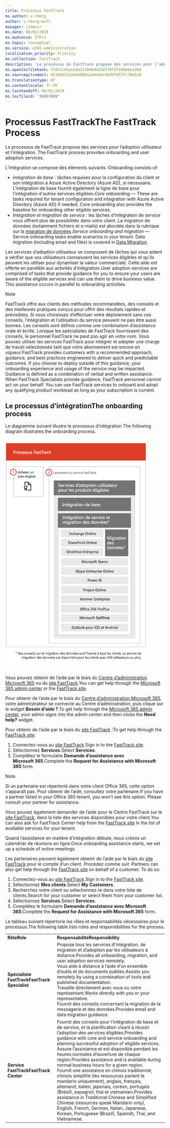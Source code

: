 ```yaml
---
title: Processus FastTrack
ms.author: v-rberg
author: v-rberg-msft
manager: jimmuir
ms.date: 08/02/2019
ms.audience: ITPro
ms.topic: conceptual
ms.service: o365-administration
localization_priority: Priority
ms.collection: FastTrack
description: 'Le processus de FastTrack propose des services pour l’adoption utilisateur et l’intégration. '
ms.openlocfilehash: 7fdc5c01ee2da2c28409dd187f0f2fed8e6ea3b0
ms.sourcegitcommit: 911b0d32a26eb068a2a94ebc48d9f8f2fc70e5a9
ms.translationtype: HT
ms.contentlocale: fr-FR
ms.lasthandoff: 08/01/2019
ms.locfileid: "36053989"
---
```

# <a name="the-fasttrack-process"></a><span data-ttu-id="fac1a-103">Processus FastTrack</span><span class="sxs-lookup"><span data-stu-id="fac1a-103">The FastTrack Process</span></span>

<span data-ttu-id="fac1a-104">Le processus de FastTrack propose des services pour l’adoption utilisateur et l’intégration. </span><span class="sxs-lookup"><span data-stu-id="fac1a-104">The FastTrack process provides onboarding and user adoption services.</span></span> 
  
<span data-ttu-id="fac1a-105">L’intégration se compose des éléments suivants :</span><span class="sxs-lookup"><span data-stu-id="fac1a-105">Onboarding consists of:</span></span>
  
- <span data-ttu-id="fac1a-p101">*Intégration de base* : tâches requises pour la configuration du client et son intégration à Azure Active Directory (Azure AD), si nécessaire. L'intégration de base fournit également la ligne de base pour l'intégration d'autres services éligibles.</span><span class="sxs-lookup"><span data-stu-id="fac1a-p101">*Core onboarding* — These are tasks required for tenant configuration and integration with Azure Active Directory (Azure AD) if needed. Core onboarding also provides the baseline for onboarding other eligible services.</span></span> 
- <span data-ttu-id="fac1a-p102">*Intégration et migration de service* : les tâches d’intégration de service vous offrent plus de possibilités dans votre client. La migration de données (notamment fichiers et e-mails) est abordée dans la rubrique sur la [migration de données](O365-data-migration.md).</span><span class="sxs-lookup"><span data-stu-id="fac1a-p102">*Service onboarding and migration* — Service onboarding tasks enable scenarios in your tenant. Data migration (including email and files) is covered in [Data Migration](O365-data-migration.md).</span></span> 
    
<span data-ttu-id="fac1a-p103">Les services d’adoption utilisateur se composent de tâches qui vous aident à vérifier que vos utilisateurs connaissent les services éligibles et qu’ils peuvent les utiliser pour dynamiser la valeur commerciale. Cette aide est offerte en parallèle aux activités d’intégration.</span><span class="sxs-lookup"><span data-stu-id="fac1a-p103">User adoption services are comprised of tasks that provide guidance for you to ensure your users are aware of the eligible services and can use them to drive business value. This assistance occurs in parallel to onboarding activities.</span></span>
  
> [!NOTE]
> <span data-ttu-id="fac1a-p104">FastTrack offre aux clients des méthodes recommandées, des conseils et des meilleures pratiques conçus pour offrir des résultats rapides et prévisibles. Si vous choisissez d’effectuer votre déploiement sans ces conseils, l’intégration et l’utilisation du service peuvent ne pas être aussi bonnes. Les conseils sont définis comme une combinaison d’assistance orale et écrite. Lorsque les spécialistes de FastTrack fournissent des conseils, le personnel FastTrack ne peut pas agir en votre nom. Vous pouvez utiliser les services FastTrack pour intégrer et adopter une charge de travail sélectionnée tant que votre abonnement est encore en vigueur.</span><span class="sxs-lookup"><span data-stu-id="fac1a-p104">FastTrack provides customers with a recommended approach, guidance, and best practices engineered to deliver quick and predictable outcomes. If you choose to deploy outside of this guidance, your onboarding experience and usage of the service may be impacted. Guidance is defined as a combination of verbal and written assistance. When FastTrack Specialists provide guidance, FastTrack personnel cannot act on your behalf. You can use FastTrack services to onboard and adopt any qualifying product workload as long as your subscription is current.</span></span> 
  
## <a name="the-onboarding-process"></a><span data-ttu-id="fac1a-117">Le processus d’intégration</span><span class="sxs-lookup"><span data-stu-id="fac1a-117">The onboarding process</span></span>

<span data-ttu-id="fac1a-118">Le diagramme suivant illustre le processus d’intégration.</span><span class="sxs-lookup"><span data-stu-id="fac1a-118">The following diagram illustrates the onboarding process.</span></span>
  
![Chronologie pour l’utilisation du service d’intégration](media/O365-Onboarding-Timeline.png)
  
<span data-ttu-id="fac1a-120">Vous pouvez obtenir de l’aide par le biais du [Centre d’administration Microsoft 365](https://go.microsoft.com/fwlink/?linkid=2032704) ou du [site FastTrack](https://go.microsoft.com/fwlink/?linkid=780698).</span><span class="sxs-lookup"><span data-stu-id="fac1a-120">You can get help through the [Microsoft 365 admin center](https://go.microsoft.com/fwlink/?linkid=2032704) or the [FastTrack site](https://go.microsoft.com/fwlink/?linkid=780698).</span></span> 

<span data-ttu-id="fac1a-121">Pour obtenir de l’aide par le biais du [Centre d’administration Microsoft 365](https://go.microsoft.com/fwlink/?linkid=2032704), votre administrateur se connecte au Centre d’administration, puis clique sur le widget **Besoin d’aide ?**.</span><span class="sxs-lookup"><span data-stu-id="fac1a-121">To get help through the [Microsoft 365 admin center](https://go.microsoft.com/fwlink/?linkid=2032704), your admin signs into the admin center and then clicks the **Need help?** widget.</span></span> 

<span data-ttu-id="fac1a-122">Pour obtenir de l’aide par le biais du [site FastTrack](https://go.microsoft.com/fwlink/?linkid=780698) :</span><span class="sxs-lookup"><span data-stu-id="fac1a-122">To get help through the [FastTrack site](https://go.microsoft.com/fwlink/?linkid=780698):</span></span> 
1.  <span data-ttu-id="fac1a-123">Connectez-vous au [site FastTrack](https://go.microsoft.com/fwlink/?linkid=780698).</span><span class="sxs-lookup"><span data-stu-id="fac1a-123">Sign in to the [FastTrack site](https://go.microsoft.com/fwlink/?linkid=780698).</span></span> 
2.  <span data-ttu-id="fac1a-124">Sélectionnez **Services**.</span><span class="sxs-lookup"><span data-stu-id="fac1a-124">Select **Services**.</span></span>
3.  <span data-ttu-id="fac1a-125">Complétez le formulaire **Demande d’assistance avec Microsoft 365**.</span><span class="sxs-lookup"><span data-stu-id="fac1a-125">Complete the **Request for Assistance with Microsoft 365** form.</span></span> 
> [!NOTE]
>  <span data-ttu-id="fac1a-p105">Si un partenaire est répertorié dans votre client Office 365, cette option n’apparaît pas. Pour obtenir de l’aide, consultez votre partenaire.</span><span class="sxs-lookup"><span data-stu-id="fac1a-p105">If you have a partner listed in your Office 365 tenant, you won't see this option. Please consult your partner for assistance.</span></span> 
  
 <span data-ttu-id="fac1a-128">Vous pouvez également demander de l’aide pour le Centre FastTrack sur le [site FastTrack](https://go.microsoft.com/fwlink/?linkid=780698), dans la liste des services disponibles pour votre client.</span><span class="sxs-lookup"><span data-stu-id="fac1a-128">You can also ask for FastTrack Center help from the [FastTrack site](https://go.microsoft.com/fwlink/?linkid=780698) in the list of available services for your tenant.</span></span> 
    
 <span data-ttu-id="fac1a-129">Quand l’assistance en matière d’intégration débute, nous créons un calendrier de réunions en ligne.</span><span class="sxs-lookup"><span data-stu-id="fac1a-129">Once onboarding assistance starts, we set up a schedule of online meetings.</span></span>
    
<span data-ttu-id="fac1a-p106">Les partenaires peuvent également obtenir de l’aide par le biais du [site FastTrack](https://go.microsoft.com/fwlink/?linkid=780698) pour le compte d’un client. Procédez comme suit :</span><span class="sxs-lookup"><span data-stu-id="fac1a-p106">Partners can also get help through the [FastTrack site](https://go.microsoft.com/fwlink/?linkid=780698) on behalf of a customer. To do so:</span></span>
1.  <span data-ttu-id="fac1a-132">Connectez-vous au [site FastTrack](https://go.microsoft.com/fwlink/?linkid=780698).</span><span class="sxs-lookup"><span data-stu-id="fac1a-132">Sign in to the [FastTrack site](https://go.microsoft.com/fwlink/?linkid=780698).</span></span> 
2.  <span data-ttu-id="fac1a-133">Sélectionnez **Mes clients**.</span><span class="sxs-lookup"><span data-stu-id="fac1a-133">Select **My Customers**.</span></span>
3.  <span data-ttu-id="fac1a-134">Recherchez votre client ou sélectionnez-le dans votre liste de clients.</span><span class="sxs-lookup"><span data-stu-id="fac1a-134">Search for your customer or select them from your customer list.</span></span>
4.  <span data-ttu-id="fac1a-135">Sélectionnez **Services**.</span><span class="sxs-lookup"><span data-stu-id="fac1a-135">Select **Services**.</span></span>
5.  <span data-ttu-id="fac1a-136">Complétez le formulaire **Demande d’assistance avec Microsoft 365**.</span><span class="sxs-lookup"><span data-stu-id="fac1a-136">Complete the **Request for Assistance with Microsoft 365** form.</span></span> 

<span data-ttu-id="fac1a-137">Le tableau suivant répertorie les rôles et responsabilités nécessaires pour le processus.</span><span class="sxs-lookup"><span data-stu-id="fac1a-137">The following table lists roles and responsibilities for the process.</span></span>
    
|||
|:-----|:-----|
|<span data-ttu-id="fac1a-138">**Rôle**</span><span class="sxs-lookup"><span data-stu-id="fac1a-138">**Role**</span></span> <br/> |<span data-ttu-id="fac1a-139">**Responsabilité**</span><span class="sxs-lookup"><span data-stu-id="fac1a-139">**Responsibility**</span></span> <br/> |
|<span data-ttu-id="fac1a-140">**Spécialiste FastTrack**</span><span class="sxs-lookup"><span data-stu-id="fac1a-140">**FastTrack Specialist**</span></span> <br/> |<span data-ttu-id="fac1a-141">Propose tous les services d’intégration, de migration et d’adoption par les utilisateurs à distance.</span><span class="sxs-lookup"><span data-stu-id="fac1a-141">Provides all onboarding, migration, and user adoption services remotely.</span></span>  <br/> <span data-ttu-id="fac1a-142">Vous aide à distance à l’aide d’un ensemble d’outils et de documents publiés.</span><span class="sxs-lookup"><span data-stu-id="fac1a-142">Assists you remotely by using a combination of tools and published documentation.</span></span> <br/> <span data-ttu-id="fac1a-143">Travaille directement avec vous ou votre représentant.</span><span class="sxs-lookup"><span data-stu-id="fac1a-143">Works directly with you or your representative.</span></span> <br/> <span data-ttu-id="fac1a-144">Fournit des conseils concernant la migration de la messagerie et des données.</span><span class="sxs-lookup"><span data-stu-id="fac1a-144">Provides email and data migration guidance.</span></span>|
|<span data-ttu-id="fac1a-145">**Service FastTrack**</span><span class="sxs-lookup"><span data-stu-id="fac1a-145">**FastTrack Center**</span></span>  <br/> |<span data-ttu-id="fac1a-146">Fournit des conseils pour l’intégration de base et de service, et la planification visant à réussir l’adoption des services éligibles.</span><span class="sxs-lookup"><span data-stu-id="fac1a-146">Provides guidance with core and service onboarding and planning successful adoption of eligible services.</span></span>  <br/> <span data-ttu-id="fac1a-147">Assure l’assistance et est disponible pendant les heures normales d’ouverture de chaque région.</span><span class="sxs-lookup"><span data-stu-id="fac1a-147">Provides assistance and is available during normal business hours for a given region.</span></span> <br/> <span data-ttu-id="fac1a-148">Fournit une assistance en chinois traditionnel, chinois simplifié (les ressources parlent le mandarin uniquement), anglais, français, allemand, italien, japonais, coréen, portugais (Brésil), espagnol, thaï et vietnamien.</span><span class="sxs-lookup"><span data-stu-id="fac1a-148">Provides assistance in Traditional Chinese and Simplified Chinese (resources speak Mandarin only), English, French, German, Italian, Japanese, Korean, Portuguese (Brazil), Spanish, Thai, and Vietnamese.</span></span>|


  

